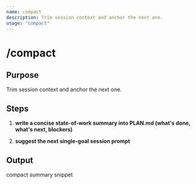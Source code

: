 ```yaml
---
name: compact
description: Trim session context and anchor the next one.
usage: "compact"
---
```


# /compact

## Purpose
Trim session context and anchor the next one.

## Steps

1. **write a concise state-of-work summary into PLAN.md (what's done, what's next, blockers)**

2. **suggest the next single-goal session prompt**

## Output
compact summary snippet